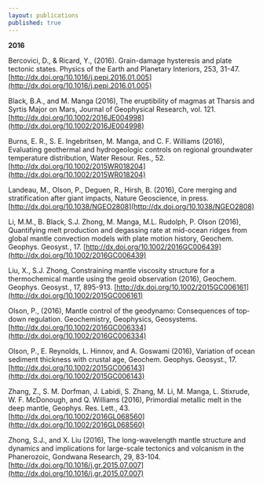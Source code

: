 ```yaml
---
layout: publications
published: true
---
```

__**2016**__

Bercovici, D., & Ricard, Y., (2016). Grain-damage hysteresis and plate tectonic states. Physics of the Earth and Planetary Interiors, 253, 31-47. [http://dx.doi.org/10.1016/j.pepi.2016.01.005](http://dx.doi.org/10.1016/j.pepi.2016.01.005)

Black, B.A., and M. Manga (2016), The eruptibility of magmas at Tharsis and Syrtis Major on Mars, Journal of Geophysical Research, vol. 121. [http://dx.doi.org/10.1002/2016JE004998](http://dx.doi.org/10.1002/2016JE004998)

Burns, E. R., S. E. Ingebritsen, M. Manga, and C. F. Williams (2016), Evaluating geothermal and hydrogeologic controls on regional groundwater temperature distribution, Water Resour. Res., 52.  [http://dx.doi.org/10.1002/2015WR018204](http://dx.doi.org/10.1002/2015WR018204)
 
Landeau, M., Olson, P., Deguen, R., Hirsh, B. (2016), Core merging and stratification after
giant impacts, Nature Geoscience, in press. [http://dx.doi.org/10.1038/NGEO2808](http://dx.doi.org/10.1038/NGEO2808)
 
Li, M.M., B. Black, S.J. Zhong, M. Manga, M.L. Rudolph, P. Olson (2016), Quantifying melt production and degassing rate at mid-ocean ridges from global mantle convection models with plate motion history, Geochem. Geophys. Geosyst., 17.  [http://dx.doi.org/10.1002/2016GC006439](http://dx.doi.org/10.1002/2016GC006439)
 
Liu, X., S.J. Zhong, Constraining mantle viscosity structure for a thermochemical mantle using the geoid observation (2016), Geochem. Geophys. Geosyst., 17, 895-913.  [http://dx.doi.org/10.1002/2015GC006161](http://dx.doi.org/10.1002/2015GC006161)
 
Olson, P., (2016), Mantle control of the geodynamo: Consequences of top‐down regulation. 
Geochemistry, Geophysics, Geosystems.  [http://dx.doi.org/10.1002/2016GC006334](http://dx.doi.org/10.1002/2016GC006334) 
  
Olson, P., E. Reynolds, L. Hinnov, and A. Goswami (2016), Variation of ocean sediment thickness with crustal age, Geochem. Geophys. Geosyst., 17. [http://dx.doi.org/10.1002/2015GC006143](http://dx.doi.org/10.1002/2015GC006143)
 
Zhang, Z., S. M. Dorfman, J. Labidi, S. Zhang, M. Li, M. Manga, L. Stixrude,
W. F. McDonough, and Q. Williams (2016), Primordial metallic melt in the deep mantle, Geophys. Res. Lett., 43. [http://dx.doi.org/10.1002/2016GL068560](http://dx.doi.org/10.1002/2016GL068560)
 
Zhong, S.J., and X. Liu (2016), The long-wavelength mantle structure and dynamics and implications for large-scale tectonics and volcanism in the Phanerozoic, Gondwana Research, 29, 83-104.  [http://dx.doi.org/10.1016/j.gr.2015.07.007](http://dx.doi.org/10.1016/j.gr.2015.07.007)
